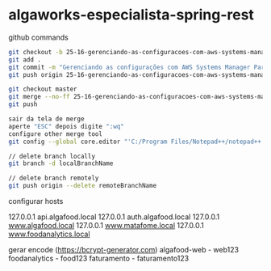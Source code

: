 # algaworks-especialista-spring-rest

github commands

```bash
git checkout -b 25-16-gerenciando-as-configuracoes-com-aws-systems-manager-parameter-store
git add .
git commit -m "Gerenciando as configurações com AWS Systems Manager Parameter Store"
git push origin 25-16-gerenciando-as-configuracoes-com-aws-systems-manager-parameter-store

git checkout master
git merge --no-ff 25-16-gerenciando-as-configuracoes-com-aws-systems-manager-parameter-store
git push

sair da tela de merge
aperte "ESC" depois digite ":wq"
configure other merge tool
git config --global core.editor "'C:/Program Files/Notepad++/notepad++.exe' -multiInst -notabbar -nosession -noPlugin"

// delete branch locally
git branch -d localBranchName

// delete branch remotely
git push origin --delete remoteBranchName
```

configurar hosts

127.0.0.1       api.algafood.local
127.0.0.1       auth.algafood.local
127.0.0.1       www.algafood.local
127.0.0.1       www.matafome.local
127.0.0.1       www.foodanalytics.local

gerar encode (https://bcrypt-generator.com)
algafood-web - web123
foodanalytics - food123
faturamento - faturamento123